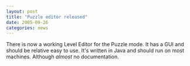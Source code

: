 ```yaml
---
layout: post
title: "Puzzle editor released"
date: 2005-09-26
categories: news
---
```

There is now a working Level Editor for the Puzzle mode. It has a GUI and should be relative easy to use. It's written in Java and should run on most machines. Although *almost* no documentation.
